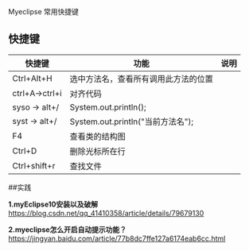 Myeclipse 常用快捷键

## 快捷键

| 快捷键         | 功能                                 | 说明 |
| -------------- | ------------------------------------ | ---- |
| Ctrl+Alt+H     | 选中方法名，查看所有调用此方法的位置 |      |
| ctrl+A->ctrl+i | 对齐代码                             |      |
| syso -> alt+/  | System.out.println();                |      |
| syst -> alt+/  | System.out.println("当前方法名");    |      |
| F4             | 查看类的结构图                       |      |
| Ctrl+D         | 删除光标所在行                       |      |
| Ctrl+shift+r   | 查找文件                             |      |

##实践

**1.myEclipse10安装以及破解**
https://blog.csdn.net/qq_41410358/article/details/79679130

**2.myeclipse怎么开启自动提示功能？**
https://jingyan.baidu.com/article/77b8dc7ffe127a6174eab6cc.html

